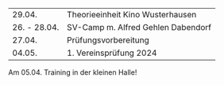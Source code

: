 |              |                                         |
| ------------ | --------------------------------------- |
| 29.04.       | Theorieeinheit Kino Wusterhausen              
| 26. - 28.04. | SV-Camp m. Alfred Gehlen Dabendorf      |
| 27.04.       | Prüfungsvorbereitung                    |
| 04.05.       | 1. Vereinsprüfung 2024                  |

Am 05.04. Training in der kleinen Halle!
